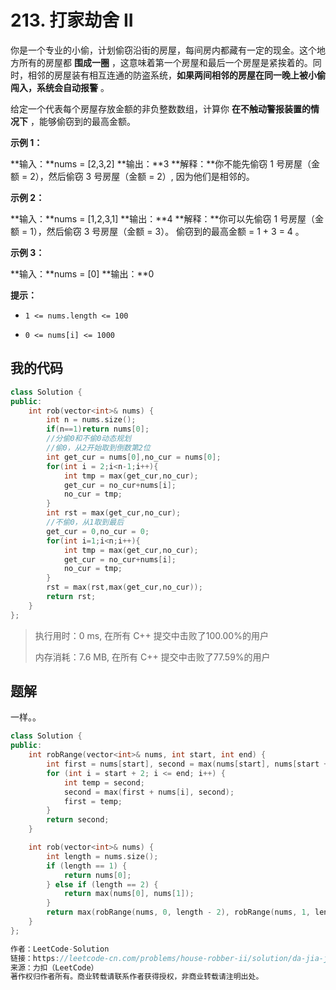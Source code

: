 # 213. 打家劫舍 II
你是一个专业的小偷，计划偷窃沿街的房屋，每间房内都藏有一定的现金。这个地方所有的房屋都 **围成一圈** ，这意味着第一个房屋和最后一个房屋是紧挨着的。同时，相邻的房屋装有相互连通的防盗系统，**如果两间相邻的房屋在同一晚上被小偷闯入，系统会自动报警** 。

给定一个代表每个房屋存放金额的非负整数数组，计算你 **在不触动警报装置的情况下** ，能够偷窃到的最高金额。

 

**示例 1：**

**输入：**nums = [2,3,2]
**输出：**3
**解释：**你不能先偷窃 1 号房屋（金额 = 2），然后偷窃 3 号房屋（金额 = 2）, 因为他们是相邻的。


**示例 2：**

**输入：**nums = [1,2,3,1]
**输出：**4
**解释：**你可以先偷窃 1 号房屋（金额 = 1），然后偷窃 3 号房屋（金额 = 3）。
     偷窃到的最高金额 = 1 + 3 = 4 。

**示例 3：**

**输入：**nums = [0]
**输出：**0




**提示：**


- `1 <= nums.length <= 100`

- `0 <= nums[i] <= 1000`


## 我的代码
```c++
class Solution {
public:
    int rob(vector<int>& nums) {
        int n = nums.size();
        if(n==1)return nums[0];
        //分偷0和不偷0动态规划
        //偷0，从2开始取到倒数第2位
        int get_cur = nums[0],no_cur = nums[0];
        for(int i = 2;i<n-1;i++){
            int tmp = max(get_cur,no_cur);
            get_cur = no_cur+nums[i];
            no_cur = tmp;
        }
        int rst = max(get_cur,no_cur);
        //不偷0，从1取到最后
        get_cur = 0,no_cur = 0;
        for(int i=1;i<n;i++){
            int tmp = max(get_cur,no_cur);
            get_cur = no_cur+nums[i];
            no_cur = tmp;
        }
        rst = max(rst,max(get_cur,no_cur));
        return rst;
    }
};
```
> 执行用时：0 ms, 在所有 C++ 提交中击败了100.00%的用户
>
> 内存消耗：7.6 MB, 在所有 C++ 提交中击败了77.59%的用户

## 题解

一样。。

```c++
class Solution {
public:
    int robRange(vector<int>& nums, int start, int end) {
        int first = nums[start], second = max(nums[start], nums[start + 1]);
        for (int i = start + 2; i <= end; i++) {
            int temp = second;
            second = max(first + nums[i], second);
            first = temp;
        }
        return second;
    }

    int rob(vector<int>& nums) {
        int length = nums.size();
        if (length == 1) {
            return nums[0];
        } else if (length == 2) {
            return max(nums[0], nums[1]);
        }
        return max(robRange(nums, 0, length - 2), robRange(nums, 1, length - 1));
    }
};

作者：LeetCode-Solution
链接：https://leetcode-cn.com/problems/house-robber-ii/solution/da-jia-jie-she-ii-by-leetcode-solution-bwja/
来源：力扣（LeetCode）
著作权归作者所有。商业转载请联系作者获得授权，非商业转载请注明出处。
```
